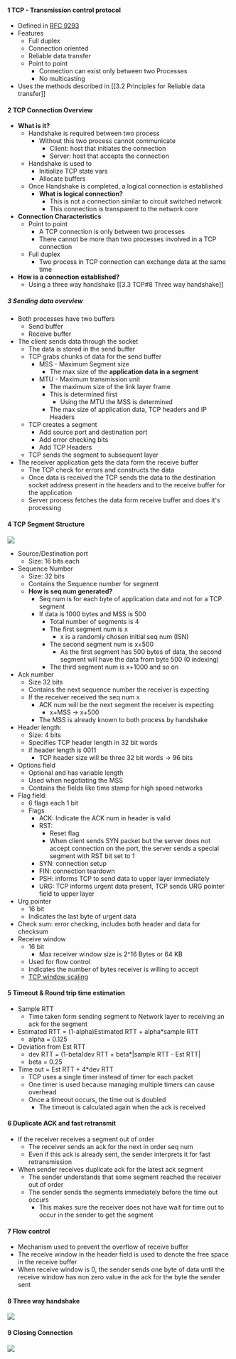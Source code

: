 
#### 1 TCP - Transmission control protocol
- Defined in [RFC 9293](https://datatracker.ietf.org/doc/html/rfc9293)
- Features
	- Full duplex
	- Connection oriented
	- Reliable data transfer
	- Point to point
		- Connection can exist only between two Processes
		- No multicasting 
- Uses the methods described in [[3.2 Principles for Reliable data transfer]]

#### 2 TCP Connection Overview
- **What is it?**
	- Handshake is required between two process
		- Without this two process cannot communicate
			- Client: host that initiates the connection
			- Server: host that accepts the connection
	- Handshake is used to 
		- Initialize TCP state vars
		- Allocate buffers  
	- Once Handshake is completed, a logical connection is established
		- **What is logical connection?**
			- This is not a connection similar to circuit switched network 
			- This connection is transparent to the network core
- **Connection Characteristics**
	- Point to point
		- A TCP connection is only between two processes
		- There cannot be more than two processes involved in a TCP connection
	- Full duplex
		- Two process in TCP connection can exchange data at the same time
- **How is a connection established?**
	- Using a three way handshake [[3.3 TCP#8 Three way handshake]]

##### 3 Sending data overview
- Both processes have two buffers
	- Send buffer
	- Receive buffer
- The client sends data through the socket
	- The data is stored in the send buffer
	- TCP grabs chunks of data for the send buffer
		- MSS - Maximum Segment size
			- The max size of the **application data in a segment**
		- MTU - Maximum transmission unit
			- The maximum size of the link layer frame
			- This is determined first
				- Using the MTU the MSS is determined
			- The max size of application data, TCP headers and IP Headers
	- TCP creates a segment
		- Add source port and destination port
		- Add error checking bits
		- Add TCP Headers
	- TCP sends the segment to subsequent layer
- The receiver application gets the data form the receive buffer
	- The TCP check for errors and constructs the data 
	- Once data is received the TCP sends the data to the destination socket address present in the headers and to the receive buffer for the application
	- Server process fetches the data form receive buffer and does it's processing

#### 4 TCP Segment Structure
![](./Attachments/Images/tcp_segment.png)
- Source/Destination port
	- Size: 16 bits each
- Sequence Number
	- Size: 32 bits
	- Contains the Sequence number for segment
	- **How is seq num generated?**
		- Seq num is for each byte of application data and not for a TCP segment
		- If data is 1000 bytes and MSS is 500
			- Total number of segments is 4
			- The first segment num is x
				- x is a randomly chosen initial seq num (ISN)
			- The second segment num is x+500
				- As the first segment has 500 bytes of data, the second segment will have the data from byte 500 (0 indexing)
			- The third segment num is x+1000 and so on
- Ack number
	- Size 32 bits
	- Contains the next sequence number the receiver is expecting
	- If the receiver received the seq num x
		- ACK num will be  the next segment the receiver is expecting
			- x+MSS -> x+500
		- The MSS is already known to both process by handshake 
- Header length:
	- Size: 4 bits
	- Specifies TCP header length in 32 bit words
	- if header length is 0011
		- TCP header size will be three 32 bit words -> 96 bits
- Options field
	- Optional and has variable length 
	- Used when negotiating the MSS
	- Contains the fields like time stamp for high speed networks
- Flag field: 
	- 6 flags each 1 bit
	- Flags
		- ACK: Indicate the ACK num in header is valid
		- RST: 
			- Reset flag
			- When client sends SYN packet but the server does not accept connection on the port, the server sends a special segment with RST bit set to 1
		- SYN: connection setup
		- FIN: connection teardown
		- PSH: informs TCP to send data to upper layer immediately
		- URG:  TCP informs urgent data present, TCP sends URG pointer field to upper layer
- Urg pointer
	- 16 bit 
	- Indicates the last byte of urgent data
- Check sum: error checking, includes both header and data for checksum
- Receive window
	- 16 bit 
		- Max receiver window size is 2^16 Bytes or 64 KB
	- Used for flow control
	- Indicates the number of bytes receiver is willing to accept
	- [TCP window scaling](https://en.wikipedia.org/wiki/TCP_window_scale_option)

#### 5 Timeout & Round trip time estimation
- Sample RTT
	- Time taken form sending segment to Network layer to receiving an ack for the segment
- Estimated RTT = (1-alpha)Estimated RTT + alpha\*sample RTT 
	- alpha = 0.125
- Deviation from Est RTT
	- dev RTT = (1-beta)dev RTT + beta\*|sample RTT - Est RTT|
	- beta = 0.25
- Time out = Est RTT + 4\*dev RTT
	- TCP uses a single timer instead of timer for each packet
	- One timer is used because managing multiple timers can cause overhead
	- Once a timeout occurs, the time out is doubled
		- The timeout is calculated again when the ack is received

#### 6 Duplicate ACK and fast retransmit
- If the receiver receives a segment out of order
	- The receiver sends an ack for the next in order seq num 
	- Even if this ack is already sent, the sender interprets it for fast retransmission
- When sender receives duplicate ack for the latest ack segment
	- The sender understands that some segment reached the receiver out of order
	- The sender sends the segments immediately before the time out occurs
		- This makes sure the receiver does not have wait for time out to occur in the sender to get the segment

#### 7 Flow control
- Mechanism used to prevent the overflow of receive buffer
- The receive window in the header field is used to denote the free space in the receive buffer
- When receive window is 0, the sender sends one byte of data until the receive window has non zero value in the ack for the byte the sender sent

#### 8 Three way handshake
![](./Attachments/Images/tcp_three_way_handshake.png)

#### 9 Closing Connection
![](./Attachments/Images/tcp_closing_connection.png)

